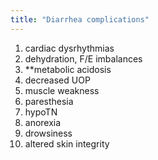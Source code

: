 ```yaml
---
title: "Diarrhea complications"
---
```

1) cardiac dysrhythmias
2) dehydration, F/E imbalances
3) **metabolic acidosis
4) decreased UOP
5) muscle weakness
6) paresthesia
7) hypoTN
8) anorexia
9) drowsiness
10) altered skin integrity

